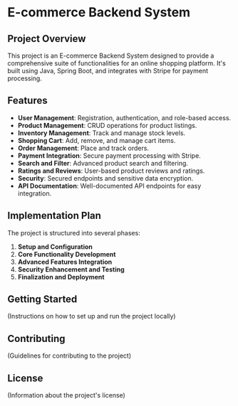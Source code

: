# E-commerce Backend System

## Project Overview

This project is an E-commerce Backend System designed to provide a comprehensive suite of functionalities for an online shopping platform. It's built using Java, Spring Boot, and integrates with Stripe for payment processing.

## Features

- **User Management**: Registration, authentication, and role-based access.
- **Product Management**: CRUD operations for product listings.
- **Inventory Management**: Track and manage stock levels.
- **Shopping Cart**: Add, remove, and manage cart items.
- **Order Management**: Place and track orders.
- **Payment Integration**: Secure payment processing with Stripe.
- **Search and Filter**: Advanced product search and filtering.
- **Ratings and Reviews**: User-based product reviews and ratings.
- **Security**: Secured endpoints and sensitive data encryption.
- **API Documentation**: Well-documented API endpoints for easy integration.

## Implementation Plan

The project is structured into several phases:

1. **Setup and Configuration**
2. **Core Functionality Development**
3. **Advanced Features Integration**
4. **Security Enhancement and Testing**
5. **Finalization and Deployment**

## Getting Started

(Instructions on how to set up and run the project locally)

## Contributing

(Guidelines for contributing to the project)

## License

(Information about the project's license)
